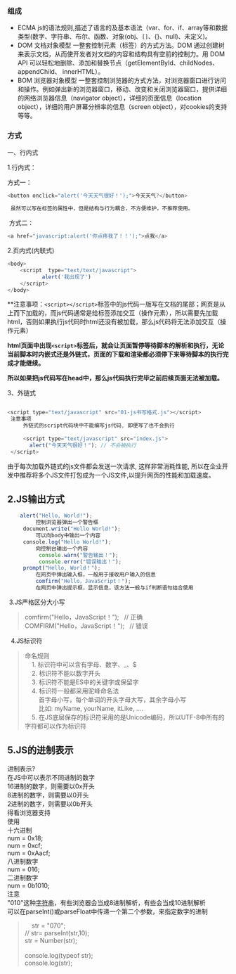 ### 组成
- ECMA  js的语法规则,描述了语言的及基本语法（var、for、if、array等和数据类型(数字、字符串、布尔、函数、对象(obj、`[]`、{}、null)、未定义)。
- DOM   文档对象模型  一整套控制元素（标签）的方式方法。DOM 通过创建树来表示文档，从而使开发者对文档的内容和结构具有空前的控制力。用 DOM API 可以轻松地删除、添加和替换节点（getElementById、childNodes、appendChild、 innerHTML）。
- BOM   浏览器对象模型 一整套控制浏览器的方式方法，对浏览器窗口进行访问和操作。例如弹出新的浏览器窗口，移动、改变和关闭浏览器窗口，提供详细的网络浏览器信息（navigator object），详细的页面信息（location object），详细的用户屏幕分辨率的信息（screen object），对cookies的支持等等。

### 方式
一、行内式

1.行内式：

方式一：

```javascript
<button οnclick="alert('今天天气很好！');">今天天气?</button>
 
 虽然可以写在标签的属性中，但是结构与行为耦合，不方便维护，不推荐使用。
```
 方式二：

```javascript
<a href="javascript:alert('你点疼我了！！');">点我</a>
```

2.页内式(内联式)

```javascript
<body>   
	<script  type="text/text/javascript">  
           alert('我出现了')  
    </script>  
</body>
```

 **注意事项：`<script></script>`标签中的js代码一版写在文档的尾部；网页是从上而下加载的，而js代码通常是给标签添加交互（操作元素），所以需要先加载html，否则如果执行js代码时html还没有被加载，那么js代码将无法添加交互（操作元素）

**html页面中出现`<script>`标签后，就会让页面暂停等待脚本的解析和执行，无论当前脚本时内嵌式还是外链式，页面的下载和渲染都必须停下来等待脚本的执行完成才能继续。**

**所以如果把js代码写在head中，那么js代码执行完毕之前后续页面无法被加载。**

3、外链式
```javascript

<script type="text/javascript" src="01-js书写格式.js"></script>  
 注意事项  
     外链式的script代码块中不能编写js代码, 即便写了也不会执行  
     
     <script type="text/javascript" src="index.js">  
       alert("今天天气很好！"); // 不会被执行  
 </script>

```
由于每次加载外链式的js文件都会发送一次请求, 这样非常消耗性能, 所以在企业开发中推荐将多个JS文件打包成为一个JS文件,以提升网页的性能和加载速度。

## 2.JS输出方式

```javascript
	alert("Hello, World!");  
         控制浏览器弹出一个警告框  
     document.write("Hello World!");  
         可以向body中输出一个内容  
     console.log("Hello World!");  
         向控制台输出一个内容  
          console.warn("警告输出！");  
          console.error("错误输出！");  
     prompt("Hello, World！");  
         在网页中弹出输入框，一般用于接收用户输入的信息  
         comfirm("Hello，JavaScript！");  
         在网页中弹出提示框，显示信息，该方法一般与if判断语句结合使用
```

 3.JS严格区分大小写

> comfirm("Hello，JavaScript！");   // 正确  
> COMFIRM("Hello，JavaScript！");   // 错误

  4.JS标识符

> 命名规则  
>     1. 标识符中可以含有字母、数字、_、$  
>     2. 标识符不能以数字开头  
>     3. 标识符不能是ES中的关键字或保留字  
>     4. 标识符一般都采用驼峰命名法  
>         首字母小写，每个单词的开头字母大写，其余字母小写  
>         比如: myName, yourName, itLike, ....  
>     5. 在JS底层保存的标识符采用的是Unicode编码，所以UTF-8中所有的字符都可以作为标识符

## 5.JS的进制表示

进制表示?  
在JS中可以表示不同进制的数字  
16进制的数字，则需要以0x开头  
8进制的数字，则需要以0开头  
2进制的数字，则需要以0b开头  
得看浏览器支持  
使用  
十六进制  
num = 0x18;  
num = 0xcf;  
num = 0xAacf;  
八进制数字  
num = 016;  
二进制数字  
num = 0b1010;  
注意  
"010"这种[字符串](https://so.csdn.net/so/search?q=%E5%AD%97%E7%AC%A6%E4%B8%B2&spm=1001.2101.3001.7020)，有些浏览器会当成8进制解析，有些会当成10进制解析  
可以在parseInt()或parseFloat中传递一个第二个参数，来指定数字的进制

>     str = "070";  
> // str= parseInt(str,10);  
> str = Number(str);  
>               
> console.log(typeof str);  
> console.log(str);